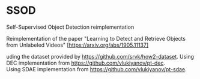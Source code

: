 # SSOD
Self-Supervised Object Detection reimplementation

Reimplementation of the paper "Learning to Detect and Retrieve Objects from Unlabeled Videos" [https://arxiv.org/abs/1905.11137]

uding the dataset provided by https://github.com/srvk/how2-dataset.
Using DEC implementation from https://github.com/vlukiyanov/pt-dec.   
Using SDAE implementation from https://github.com/vlukiyanov/pt-sdae.

